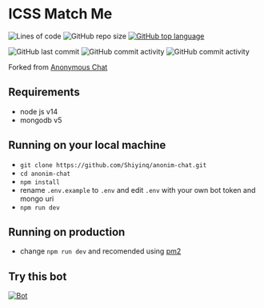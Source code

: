 # ICSS Match Me
![Lines of code](https://img.shields.io/tokei/lines/github/clemenkok/ICSSMatchMe)
![GitHub repo size](https://img.shields.io/github/repo-size/clemenkok/ICSSMatchMe)
[![GitHub top language](https://img.shields.io/github/languages/top/clemenkok/ICSSMatchMe)](https://github.com/clemenkok/ICSSMatchMe)

![GitHub last commit](https://img.shields.io/github/last-commit/clemenkok/ICSSMatchMe)
![GitHub commit activity](https://img.shields.io/github/commit-activity/w/clemenkok/ICSSMatchMe)
![GitHub commit activity](https://img.shields.io/github/commit-activity/m/clemenkok/ICSSMatchMe)

Forked from [Anonymous Chat](https://github.com/Shiyinq/anonim-chat)

## Requirements
- node js v14
- mongodb v5

## Running on your local machine
- ```git clone https://github.com/Shiyinq/anonim-chat.git```
- ```cd anonim-chat```
- ```npm install```
- rename ```.env.example``` to ```.env``` and edit ```.env``` with your own bot token and mongo uri
- ```npm run dev```

## Running on production
- change ```npm run dev``` and recomended using [pm2](https://pm2.keymetrics.io/)

## Try this bot
[![Bot](https://img.shields.io/badge/Telegram-2CA5E0?style=for-the-badge&logo=telegram&logoColor=white)](https://t.me/IcssMatchMe)
